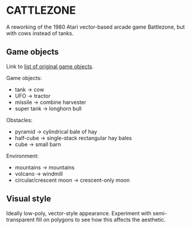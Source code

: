 
CATTLEZONE
==========

A reworking of the 1980 Atari vector-based arcade game Battlezone, but with cows instead of tanks.


Game objects
------------

Link to [list of original game objects](https://www.retrogamedeconstructionzone.com/2020/04/battlezone-modelling-3-d-vector-baddies.html).

Game objects:

  * tank -> cow
  * UFO -> tractor
  * missile -> combine harvester
  * super tank -> longhorn bull

Obstacles:

  * pyramid -> cylindrical bale of hay
  * half-cube -> single-stack rectangular hay bales
  * cube -> small barn

Environment:

  * mountains -> mountains
  * volcano -> windmill
  * circular/crescent moon -> crescent-only moon


Visual style
------------

Ideally low-poly, vector-style appearance.  Experiment with semi-transparent fill on polygons to see how this affects the aesthetic.
